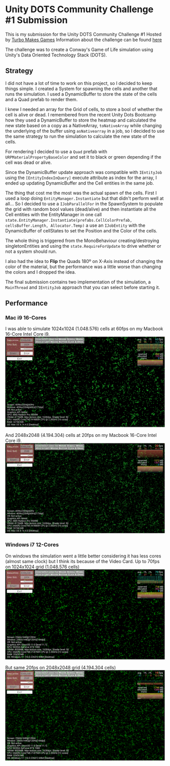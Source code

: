# Unity DOTS Community Challenge #1 Submission

This is my submission for the Unity DOTS Community Challenge #1 Hosted by [Turbo Makes Games](https://johnnyturbo.itch.io/)
Information about the challenge can be found [here](https://itch.io/jam/dots-challenge-1)

The challenge was to create a Conway's Game of Life simulation using Unity's Data Oriented Technology Stack (DOTS).

## Strategy

I did not have a lot of time to work on this project, so I decided to keep things simple. I created a System for spawning the cells
and another that runs the simulation. I used a DynamicBuffer to store the state of the cells and a Quad prefab to render them.

I knew I needed an array for the Grid of cells, to store a bool of whether the cell is alive or dead. 
I remembered from the recent Unity Dots Bootcamp how they used a DynamicBuffer 
to store the heatmap and calculated the new state based on a copy as a NativeArray, `toNativeArray` while changing the underlying 
of the buffer using `asNativearray` in a job, so I decided to use the same strategy to run the simulation to calculate the new state of
the cells.

For rendering I decided to use a `Quad` prefab with `URPMaterialPropertyBaseColor` and set it to black or green depending if the cell was
dead or alive.

Since the DynamicBuffer update approach was compatible with `IEntityJob` using the `[EntityIndexInQuery]` execute attribute as index for 
the array, I ended up updating DynamicBuffer and the Cell entities in the same job.

The thing that cost me the most was the actual spawn of the cells. First I used a loop doing `EntityManager.Instantiate` but that didn't perform
well at all... So I decided to use a `IJobParallelFor` in the SpawnSystem to populate the grid with random bool values (dead/alive) and then 
instantiate all the Cell entities with the EntityManager in one call `state.EntityManager.Instantiate(prefabs.CellColorPrefab, cellsBuffer.Length, Allocator.Temp)`
a use an `IJobEntity` with the DynamicBuffer of cellStates to set the Position and the Color of the cells.

The whole thing is triggered from the MonoBehaviour creating/destroying singletonEntities and using the `state.RequireForUpdate` to drive
whether or not a system should run.

I also had the idea to **Flip** the Quads 180º on X-Axis instead of changing the color of the material, but the performance was a little worse than
changing the colors and I dropped the idea.

The final submission contains two implementation of the simulation, a `MainThread` and `IEntityJob` approach that you can select before starting it. 

## Performance

### Mac i9 16-Cores

I was able to simulate 1024x1024 (1.048.576) cells at 60fps on my Macbook 16-Core Intel Core i9.
![Mac-1024x1024.png](webimg%2FMac-1024x1024.png)

And 2048x2048 (4.194.304) cells at 20fps on my Macbook 16-Core Intel Core i9.
![Mac-2048x2048.png](webimg%2FMac-2048x2048.png)

### Windows i7 12-Cores

On windows the simulation went a little better considering it has less cores (almost same clock) but I think its because of the Video Card.
Up to 70fps on 1024x1024 grid (1.048.576 cells)
![Win64-1024x1024.png](webimg%2FWin64-1024x1024.png)

But same 20fps on 2048x2048 grid (4.194.304 cells) 
![Win64-2048x2048.png](webimg%2FWin64-2048x2048.png)